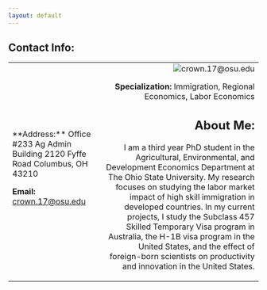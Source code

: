 ```yaml
---
layout: default
---
```

## Contact Info:
<table>
  <tr >
    <td align="left">
**Address:**
Office #233 Ag Admin Building
2120 Fyffe Road Columbus, OH 43210

**Email:** crown.17@osu.edu 
</td>
   <td align="right"><img src = "crown_pic.jpg /> </td>
</table>

**Address:**
Office #233 Ag Admin Building
2120 Fyffe Road Columbus, OH 43210

**Email:** crown.17@osu.edu

**Specialization:** Immigration, Regional Economics, Labor Economics

## About Me:
I am a third year PhD student in the Agricultural, Environmental, and Development Economics Department at The Ohio State University.  My research focuses on studying the labor market impact of high skill immigration in developed countries.  In my current projects, I study the Subclass 457 Skilled Temporary Visa program in Australia, the H-1B visa program in the United States, and the effect of foreign-born scientists on productivity and innovation in the United States.